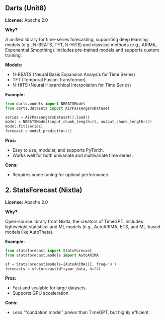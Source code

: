 ## Darts (Unit8)

**License:** Apache 2.0

**Why?**

A unified library for time-series forecasting, supporting deep learning models (e.g., N-BEATS, TFT, N-HiTS) and classical methods (e.g., ARIMA, Exponential Smoothing).
Includes pre-trained models and supports custom training.

**Models:**

*   N-BEATS (Neural Basis Expansion Analysis for Time Series)
*   TFT (Temporal Fusion Transformer)
*   N-HiTS (Neural Hierarchical Interpolation for Time Series)

**Example:**
```python
from darts.models import NBEATSModel
from darts.datasets import AirPassengersDataset

series = AirPassengersDataset().load()
model = NBEATSModel(input_chunk_length=24, output_chunk_length=12)
model.fit(series)
forecast = model.predict(n=12)
```

**Pros:**

*   Easy to use, modular, and supports PyTorch.
*   Works well for both univariate and multivariate time series.


**Cons:**

*   Requires some tuning for optimal performance.




## 2. StatsForecast (Nixtla)

**License:** Apache 2.0

**Why?**

Open-source library from Nixtla, the creators of TimeGPT.
Includes lightweight statistical and ML models (e.g., AutoARIMA, ETS, and ML-based models like AutoTheta).

**Example:**
```python
from statsforecast import StatsForecast
from statsforecast.models import AutoARIMA

sf = StatsForecast(models=[AutoARIMA()], freq='H')
forecasts = sf.forecast(df=your_data, h=24)
```

**Pros:**

*   Fast and scalable for large datasets.
*   Supports GPU acceleration.


**Cons:**

*   Less "foundation model" power than TimeGPT, but highly efficient.
